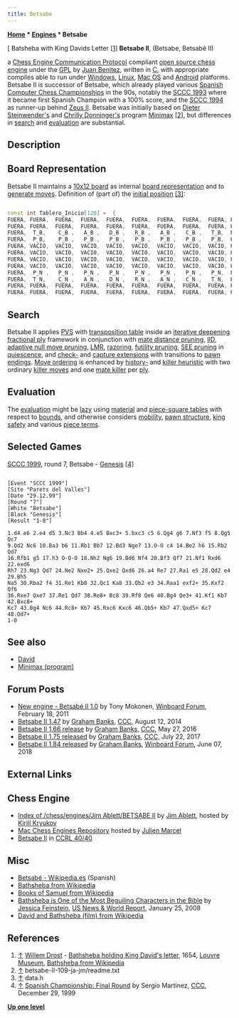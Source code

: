 ```yaml
---
title: Betsabe
---
```

**[Home](Home "Home") * [Engines](Engines "Engines") * Betsabe**

\[ Batsheba with King Davids Letter <a id="cite-note-1" href="#cite-ref-1">[1]</a>
**Betsabe II**, (Betsabe, Betsabé II)

a [Chess Engine Communication Protocol](Chess_Engine_Communication_Protocol "Chess Engine Communication Protocol") compliant [open source chess engine](Category:Open_Source "Category:Open Source") under the [GPL](Free_Software_Foundation#GPL "Free Software Foundation") by [Juan Benitez](Juan_Benitez "Juan Benitez"), written in [C](C "C"), with appropriate compiles able to run under [Windows](Windows "Windows"), [Linux](Linux "Linux"), [Mac OS](Mac_OS "Mac OS") and [Android](Android "Android") platforms.
Betsabe II is successor of Betsabe, which already played various [Spanish Computer Chess Championships](Spanish_Computer_Chess_Championship "Spanish Computer Chess Championship") in the 90s, notably the [SCCC 1993](SCCC_1993 "SCCC 1993") where it became first Spanish Champion with a 100% score, and the [SCCC 1994](SCCC_1994 "SCCC 1994") as runner-up behind [Zeus II](Zeus "Zeus").
Betsabe was initially based on [Dieter Steinwender's](Dieter_Steinwender "Dieter Steinwender") and [Chrilly Donninger's](Chrilly_Donninger "Chrilly Donninger") program [Minimax](</Minimax_(program)> "Minimax (program)") <a id="cite-note-2" href="#cite-ref-2">[2]</a>, but differences in [search](Search "Search") and [evaluation](Evaluation "Evaluation") are substantial.

## Description

## Board Representation

Betsabe II maintains a [10x12 board](10x12_Board "10x12 Board") as internal [board representation](Board_Representation "Board Representation") and to [generate moves](Move_Generation "Move Generation"). Definition of (part of) the [initial position](Initial_Position "Initial Position") <a id="cite-note-3" href="#cite-ref-3">[3]</a>:

```C++

const int Tablero_Inicio[120] =  {
FUERA, FUERA,  FUERA,  FUERA,  FUERA,  FUERA,  FUERA,  FUERA,  FUERA, FUERA,
FUERA, FUERA,  FUERA,  FUERA,  FUERA,  FUERA,  FUERA,  FUERA,  FUERA, FUERA,
FUERA,  T_B,    C_B ,   A_B ,   D_B ,   R_B ,   A_B ,   C_B ,   T_B,  FUERA,
FUERA,  P_B,    P_B ,   P_B ,   P_B ,   P_B ,   P_B ,   P_B ,   P_B,  FUERA,
FUERA, VACIO,  VACIO,  VACIO,  VACIO,  VACIO,  VACIO,  VACIO,  VACIO, FUERA,
FUERA, VACIO,  VACIO,  VACIO,  VACIO,  VACIO,  VACIO,  VACIO,  VACIO, FUERA,
FUERA, VACIO,  VACIO,  VACIO,  VACIO,  VACIO,  VACIO,  VACIO,  VACIO, FUERA,
FUERA, VACIO,  VACIO,  VACIO,  VACIO,  VACIO,  VACIO,  VACIO,  VACIO, FUERA,
FUERA,  P_N ,   P_N ,   P_N ,   P_N ,   P_N ,   P_N ,   P_N ,   P_N,  FUERA,
FUERA,  T_N,    C_N ,   A_N ,   D_N ,   R_N ,   A_N ,   C_N ,   T_N,  FUERA,
FUERA, FUERA,  FUERA,  FUERA,  FUERA,  FUERA,  FUERA,  FUERA,  FUERA, FUERA,
FUERA, FUERA,  FUERA,  FUERA,  FUERA,  FUERA,  FUERA,  FUERA,  FUERA, FUERA};

```

## Search

Betsabe II applies [PVS](Principal_Variation_Search "Principal Variation Search") with [transposition table](Transposition_Table "Transposition Table") inside an [iterative deepening](Iterative_Deepening "Iterative Deepening") [fractional ply](Depth#FractionalPlies "Depth") framework in conjunction with [mate distance pruning](Mate_Distance_Pruning "Mate Distance Pruning"), [IID](Internal_Iterative_Deepening "Internal Iterative Deepening"), [adaptive null move pruning](Null_Move_Pruning#AdaptiveNullMovePruning "Null Move Pruning"), [LMR](Late_Move_Reductions "Late Move Reductions"), [razoring](Razoring "Razoring"), [futility pruning](Futility_Pruning "Futility Pruning"), [SEE pruning](Static_Exchange_Evaluation "Static Exchange Evaluation") in [quiescence](Quiescence_Search "Quiescence Search"), and [check-](Check_Extensions "Check Extensions") and [capture extensions](Capture_Extensions "Capture Extensions") with transitions to [pawn endings](Pawn_Endgame "Pawn Endgame"). [Move ordering](Move_Ordering "Move Ordering") is enhanced by [history-](History_Heuristic "History Heuristic") and [killer heuristic](Killer_Heuristic "Killer Heuristic") with two ordinary [killer moves](Killer_Move "Killer Move") and one [mate killer](Mate_Killers "Mate Killers") per [ply](Ply "Ply").

## Evaluation

The [evaluation](Evaluation "Evaluation") might be [lazy](Lazy_Evaluation "Lazy Evaluation") using [material](Material "Material") and [piece-square tables](Piece-Square_Tables "Piece-Square Tables") with respect to [bounds](Bound "Bound"), and otherwise considers [mobility](Mobility "Mobility"), [pawn structure](Pawn_Structure "Pawn Structure"), [king safety](King_Safety "King Safety") and various [piece terms](Evaluation_of_Pieces "Evaluation of Pieces").

## Selected Games

[SCCC 1999](SCCC_1999 "SCCC 1999"), round 7, Betsabe - [Genesis](Genesis_AR "Genesis AR") <a id="cite-note-4" href="#cite-ref-4">[4]</a>

```

[Event "SCCC 1999"]
[Site "Parets del Valles"]
[Date "29.12.99"]
[Round "7"]
[White "Betsabe"]
[Black "Genesis"]
[Result "1-0"]

1.d4 e6 2.e4 d5 3.Nc3 Bb4 4.e5 Bxc3+ 5.bxc3 c5 6.Qg4 g6 7.Nf3 f5 8.Qg5 Qc7 
9.Qd2 Nc6 10.Ba3 b6 11.Rb1 Bb7 12.Bd3 Nge7 13.O-O c4 14.Be2 h6 15.Rb2 Qd7 
16.Rfb1 g5 17.h3 O-O-O 18.Nh2 Ng6 19.Bd6 Nf4 20.Bf3 Qf7 21.Nf1 Rxd6 22.exd6 
Rh7 23.Ng3 Qd7 24.Ne2 Nxe2+ 25.Qxe2 Qxd6 26.a4 Re7 27.Ra1 e5 28.Qd2 e4 29.Bh5 
Na5 30.Rba2 f4 31.Re1 Kb8 32.Qc1 Ka8 33.Qb2 e3 34.Raa1 exf2+ 35.Kxf2 Qf6 
36.Rxe7 Qxe7 37.Re1 Qd7 38.Re8+ Bc8 39.Rf8 Qe6 40.Bg4 Qe3+ 41.Kf1 Kb7 42.Bxc8+ 
Kc7 43.Bg4 Nc6 44.Rc8+ Kb7 45.Rxc6 Kxc6 46.Qb5+ Kb7 47.Qxd5+ Kc7 48.Qd7+  
1-0

```

## See also

- [David](David "David")
- [Minimax (program)](</Minimax_(program)> "Minimax (program)")

## Forum Posts

- [New engine - Betsabé II 1.0](http://www.open-aurec.com/wbforum/viewtopic.php?f=2&t=51551) by Tony Mokonen, [Winboard Forum](Computer_Chess_Forums "Computer Chess Forums"), February 18, 2011
- [Betsabe II 1.47](http://www.talkchess.com/forum/viewtopic.php?t=53263) by [Graham Banks](Graham_Banks "Graham Banks"), [CCC](CCC "CCC"), August 12, 2014
- [Betsabe II 1.66 release](http://www.talkchess.com/forum3/viewtopic.php?f=2&t=60293) by [Graham Banks](Graham_Banks "Graham Banks"), [CCC](CCC "CCC"), May 27, 2016
- [Betsabe II 1.75 released](http://www.talkchess.com/forum/viewtopic.php?t=64686) by [Graham Banks](Graham_Banks "Graham Banks"), [CCC](CCC "CCC"), July 22, 2017
- [Betsabe II 1.84 released](http://www.open-aurec.com/wbforum/viewtopic.php?f=2&t=54101) by [Graham Banks](Graham_Banks "Graham Banks"), [Winboard Forum](Computer_Chess_Forums "Computer Chess Forums"), June 07, 2018

## External Links

## Chess Engine

- [Index of /chess/engines/Jim Ablett/BETSABE II](http://kirr.homeunix.org/chess/engines/Jim%20Ablett/BETSABE%20II/) by [Jim Ablett](Jim_Ablett "Jim Ablett"), hosted by [Kirill Kryukov](Kirill_Kryukov "Kirill Kryukov")
- [Mac Chess Engines Repository](http://julien.marcel.free.fr/macchess/Chess_on_Mac/Engines.html) hosted by [Julien Marcel](Julien_Marcel "Julien Marcel")
- [Betsabe II](http://ccrl.chessdom.com/ccrl/4040/cgi/compare_engines.cgi?family=Betsabe&print=Rating+list&print=Results+table&print=LOS+table&print=Ponder+hit+table&print=Eval+difference+table&print=Comopp+gamenum+table&print=Overlap+table&print=Score+with+common+opponents) in [CCRL 40/40](CCRL "CCRL")

## Misc

- [Betsabé - Wikipedia.es](http://es.wikipedia.org/wiki/Betsab%C3%A9) (Spanish)
- [Bathsheba from Wikipedia](https://en.wikipedia.org/wiki/Bathsheba)
- [Books of Samuel from Wikipedia](https://en.wikipedia.org/wiki/Books_of_Samuel)
- [Bathsheba is One of the Most Beguiling Characters in the Bible](http://www.usnews.com/news/religion/articles/2008/01/25/bathsheba-is-one-of-the-most-beguiling-characters-in-the-bible) by [Jessica Feinstein](http://www.usnews.com/topics/author/jessica_feinstein), [US News & World Report](https://en.wikipedia.org/wiki/U.S._News_%26_World_Report), January 25, 2008
- [David and Bathsheba (film) from Wikipedia](https://en.wikipedia.org/wiki/David_and_Bathsheba_%28film%29)

## References

1. <a id="cite-ref-1" href="#cite-note-1">↑</a> [Willem Drost](index.php?title=Category:Willem_Drost&action=edit&redlink=1 "Category:Willem Drost (page does not exist)") - [Bathsheba holding King David's letter](https://commons.wikimedia.org/wiki/File:Willem_Drost_-_Batsheba_met_de_brief_van_koning_David.jpg), 1654, [Louvre Museum](https://en.wikipedia.org/wiki/The_Louvre), [Bathsheba from Wikipedia](https://en.wikipedia.org/wiki/Bathsheba)
1. <a id="cite-ref-2" href="#cite-note-2">↑</a> betsabe-II-109-ja-jm/readme.txt
1. <a id="cite-ref-3" href="#cite-note-3">↑</a> data.h
1. <a id="cite-ref-4" href="#cite-note-4">↑</a> [Spanish Championship: Final Round](https://www.stmintz.com/ccc/index.php?id=84977) by Sergio Martinez, [CCC](CCC "CCC"), December 29, 1999

**[Up one level](Engines "Engines")**

